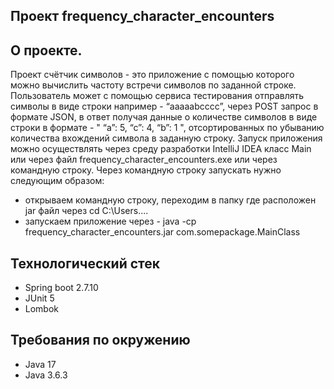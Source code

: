 ## Проект frequency_character_encounters

## О проекте.
Проект счётчик символов - это приложение с помощью которого можно вычислить частоту встречи
символов по заданной строке. Пользователь может с помощью сервиса тестирования отправлять 
символы в виде строки например - “aaaaabcccc”, через POST запрос в формате JSON, в ответ
получая данные о количестве символов в виде строки в формате - " “a”: 5, “c”: 4, “b”: 1 ", 
отсортированных по убыванию количества вхождений символа в заданную строку. 
Запуск приложения можно осуществлять через среду разработки IntelliJ IDEA класс Main или через файл
frequency_character_encounters.exe или через командную строку.
Через командную строку запускать нужно следующим образом:
- открываем командную строку, переходим в папку где расположен jar файл через cd C:\Users....
- запускаем приложение через - java -cp frequency_character_encounters.jar com.somepackage.MainClass

## Технологический стек
- Spring boot 2.7.10
- JUnit 5
- Lombok

## Требования по окружению
- Java 17
- Java 3.6.3